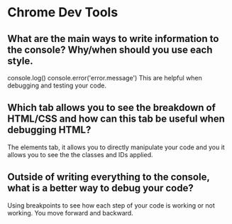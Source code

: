 # Chrome Dev Tools

## What are the main ways to write information to the console? Why/when should you use each style.

console.log() console.error('error.message') This are helpful when debugging and testing your code.

## Which tab allows you to see the breakdown of HTML/CSS and how can this tab be useful when debugging HTML?

The elements tab, it allows you to directly manipulate your code and you it allows you to see the the classes and IDs applied.

## Outside of writing everything to the console, what is a better way to debug your code?

Using breakpoints to see how each step of your code is working or not working. You move forward and backward.